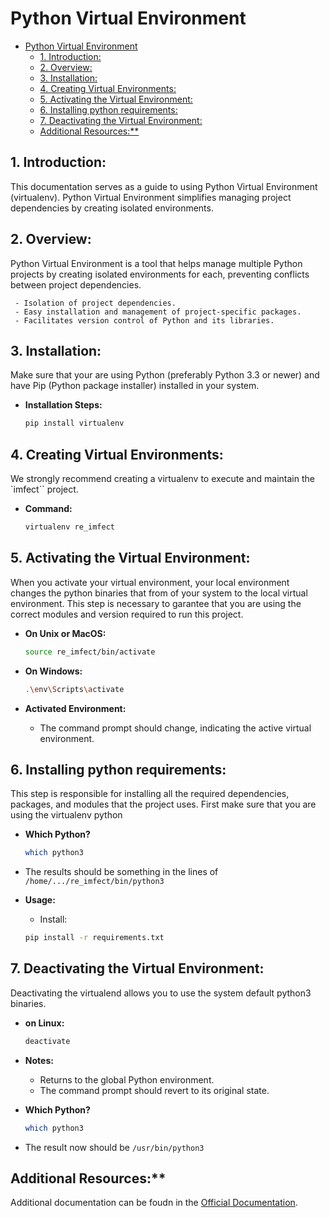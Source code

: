 # Python Virtual Environment

- [Python Virtual Environment](#python-virtual-environment)
  - [1. Introduction:](#1-introduction)
  - [2. Overview:](#2-overview)
  - [3. Installation:](#3-installation)
  - [4. Creating Virtual Environments:](#4-creating-virtual-environments)
  - [5. Activating the Virtual Environment:](#5-activating-the-virtual-environment)
  - [6. Installing python requirements:](#6-installing-python-requirements)
  - [7. Deactivating the Virtual Environment:](#7-deactivating-the-virtual-environment)
  - [Additional Resources:\*\*](#additional-resources)



## 1. Introduction:

This documentation serves as a guide to using Python Virtual Environment (virtualenv). Python Virtual Environment simplifies managing project dependencies by creating isolated environments.

## 2. Overview:
   
Python Virtual Environment is a tool that helps manage multiple Python projects by creating isolated environments for each, preventing conflicts between project dependencies.

     - Isolation of project dependencies.
     - Easy installation and management of project-specific packages.
     - Facilitates version control of Python and its libraries.

## 3. Installation:

Make sure that your are using Python (preferably Python 3.3 or newer) and have Pip (Python package installer) installed in your system.

   - **Installation Steps:**
     ```bash
     pip install virtualenv
     ```

## 4. Creating Virtual Environments:

We strongly recommend creating a virtualenv to execute and maintain the `imfect`` project.

   - **Command:**
     ```bash
     virtualenv re_imfect
     ```

## 5. Activating the Virtual Environment:

When you activate your virtual environment, your local environment changes the python binaries that from of your system to the local virtual environment. This step is necessary to garantee that you are using the correct modules and version required to run this project.

   - **On Unix or MacOS:**
     ```bash
     source re_imfect/bin/activate
     ```


   - **On Windows:**
     ```bash
     .\env\Scripts\activate
     ```

   - **Activated Environment:**
     - The command prompt should change, indicating the active virtual environment.

## 6. Installing python requirements:

This step is responsible for installing all the required dependencies, packages, and modules that the project uses.
First make sure that you are using the virtualenv python

   - **Which Python?**
   	 ```bash
	 which python3
	 ```

   - The results should be something in the lines of `/home/.../re_imfect/bin/python3`

   - **Usage:**
     - Install: 
     ```bash 
     pip install -r requirements.txt
     ```


## 7. Deactivating the Virtual Environment:

Deactivating the virtualend allows you to use the system default python3 binaries.

   - **on Linux:**
     ```bash
     deactivate
     ```
   - **Notes:**
     - Returns to the global Python environment.
     - The command prompt should revert to its original state.

   - **Which Python?**
   	 ```bash
	 which python3
	 ```

   - The result now should be `/usr/bin/python3`

## Additional Resources:**
Additional documentation can be foudn in the [Official Documentation](https://virtualenv.pypa.io/en/latest/).

